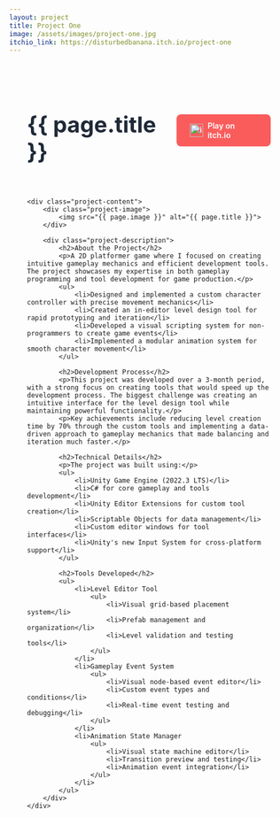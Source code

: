 ```yaml
---
layout: project
title: Project One
image: /assets/images/project-one.jpg
itchio_link: https://disturbedbanana.itch.io/project-one
---
```


<div class="project-container">
    <div class="project-header">
        <h1>{{ page.title }}</h1>
        <a href="{{ page.itchio_link }}" class="itchio-button" target="_blank">
            <img src="https://static.itch.io/images/badge-color.svg" alt="itch.io">
            Play on itch.io
        </a>
    </div>

    <div class="project-content">
        <div class="project-image">
            <img src="{{ page.image }}" alt="{{ page.title }}">
        </div>

        <div class="project-description">
            <h2>About the Project</h2>
            <p>A 2D platformer game where I focused on creating intuitive gameplay mechanics and efficient development tools. The project showcases my expertise in both gameplay programming and tool development for game production.</p>
            <ul>
                <li>Designed and implemented a custom character controller with precise movement mechanics</li>
                <li>Created an in-editor level design tool for rapid prototyping and iteration</li>
                <li>Developed a visual scripting system for non-programmers to create game events</li>
                <li>Implemented a modular animation system for smooth character movement</li>
            </ul>

            <h2>Development Process</h2>
            <p>This project was developed over a 3-month period, with a strong focus on creating tools that would speed up the development process. The biggest challenge was creating an intuitive interface for the level design tool while maintaining powerful functionality.</p>
            <p>Key achievements include reducing level creation time by 70% through the custom tools and implementing a data-driven approach to gameplay mechanics that made balancing and iteration much faster.</p>

            <h2>Technical Details</h2>
            <p>The project was built using:</p>
            <ul>
                <li>Unity Game Engine (2022.3 LTS)</li>
                <li>C# for core gameplay and tools development</li>
                <li>Unity Editor Extensions for custom tool creation</li>
                <li>Scriptable Objects for data management</li>
                <li>Custom editor windows for tool interfaces</li>
                <li>Unity's new Input System for cross-platform support</li>
            </ul>

            <h2>Tools Developed</h2>
            <ul>
                <li>Level Editor Tool
                    <ul>
                        <li>Visual grid-based placement system</li>
                        <li>Prefab management and organization</li>
                        <li>Level validation and testing tools</li>
                    </ul>
                </li>
                <li>Gameplay Event System
                    <ul>
                        <li>Visual node-based event editor</li>
                        <li>Custom event types and conditions</li>
                        <li>Real-time event testing and debugging</li>
                    </ul>
                </li>
                <li>Animation State Manager
                    <ul>
                        <li>Visual state machine editor</li>
                        <li>Transition preview and testing</li>
                        <li>Animation event integration</li>
                    </ul>
                </li>
            </ul>
        </div>
    </div>
</div>

<style>
    .project-container {
        max-width: 1200px;
        margin: 0 auto;
        padding: 2rem;
    }

    .project-header {
        display: flex;
        justify-content: space-between;
        align-items: center;
        margin-bottom: 2rem;
    }

    .project-header h1 {
        font-size: 2.5rem;
        color: #1f2937;
    }

    .itchio-button {
        display: flex;
        align-items: center;
        gap: 0.5rem;
        background: #fa5c5c;
        color: white;
        padding: 0.75rem 1.5rem;
        border-radius: 0.5rem;
        text-decoration: none;
        font-weight: 600;
        transition: transform 0.2s;
    }

    .itchio-button:hover {
        transform: translateY(-2px);
    }

    .itchio-button img {
        height: 24px;
        width: auto;
    }

    .project-content {
        display: grid;
        grid-template-columns: 1fr 1fr;
        gap: 2rem;
    }

    .project-image {
        width: 100%;
    }

    .project-image img {
        width: 100%;
        height: auto;
        border-radius: 1rem;
        box-shadow: 0 4px 6px -1px rgb(0 0 0 / 0.1);
    }

    .project-description {
        line-height: 1.6;
    }

    .project-description h2 {
        margin: 1.5rem 0 1rem;
        color: #1f2937;
    }

    .project-description ul {
        margin: 1rem 0;
        padding-left: 1.5rem;
    }

    .project-description li {
        margin-bottom: 0.5rem;
    }

    .project-description ul ul {
        margin: 0.5rem 0;
    }

    @media (max-width: 768px) {
        .project-content {
            grid-template-columns: 1fr;
        }

        .project-header {
            flex-direction: column;
            gap: 1rem;
            text-align: center;
        }
    }
</style> 